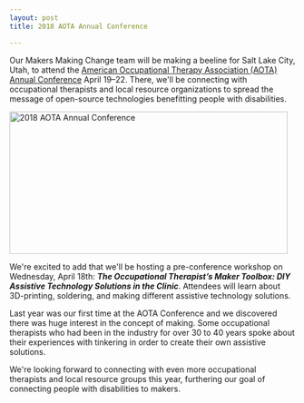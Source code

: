 ```yaml
---
layout: post
title: 2018 AOTA Annual Conference

---
```

Our Makers Making Change team will be making a beeline for Salt Lake City, Utah, to attend the <a title="Visit the AOTA Conference page" href="https://www.aota.org/Conference-Events/annual-conference.aspx" target="_blank" rel="noopener">American Occupational Therapy Association (AOTA) Annual Conference</a> April 19–22. There, we'll be connecting with occupational therapists and local resource organizations to spread the message of open-source technologies benefitting people with disabilities.

<img class="aligncenter wp-image-15528 size-full" title="2018 AOTA Annual Conference" src="http://www.neilsquire.ca/wp-content/uploads/2018/04/2018-Annual-Conference.jpg" alt="2018 AOTA Annual Conference" width="490" height="251" />

We're excited to add that we'll be hosting a pre-conference workshop on Wednesday, April 18th: <strong><em>The Occupational Therapist’s Maker Toolbox: DIY Assistive Technology Solutions in the Clinic</em></strong>. Attendees will learn about 3D-printing, soldering, and making different assistive technology solutions.

Last year was our first time at the AOTA Conference and we discovered there was huge interest in the concept of making. Some occupational therapists who had been in the industry for over 30 to 40 years spoke about their experiences with tinkering in order to create their own assistive solutions.

We're looking forward to connecting with even more occupational therapists and local resource groups this year, furthering our goal of connecting people with disabilities to makers.
